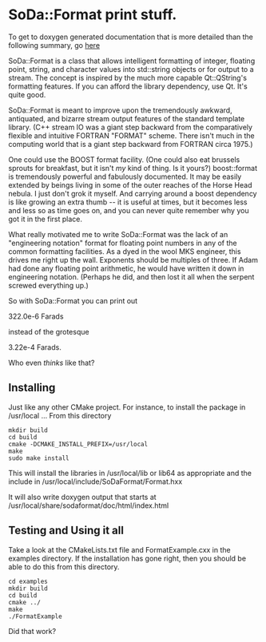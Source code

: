 # SoDa::Format print stuff.

 To get to doxygen generated documentation that is more detailed 
 than the following summary, go [here](https://kb1vc.github.io/SoDaFormat/)

 SoDa::Format is a class that allows intelligent formatting of
 integer, floating point, string, and character values into
 std::string objects or for output to a stream.  The concept is
 inspired by the much more capable Qt::QString's formatting
 features. If you can afford the library dependency, use Qt. It's
 quite good. 

 SoDa::Format is meant to improve upon the tremendously awkward, antiquated, and bizarre
 stream output features of the standard template library. (C++ stream IO was a giant step 
 backward from the comparatively flexible and intuitive FORTRAN "FORMAT" scheme. There isn't
 much in the computing world that is a giant step backward from FORTRAN circa 1975.)
 
 One could use the BOOST format facility. (One could also eat
 brussels sprouts for breakfast, but it isn't *my* kind of thing.
 Is it yours?) boost::format is tremendously powerful and fabulously
 documented.  It may be easily extended by beings living in some of
 the outer reaches of the Horse Head nebula. I just don't grok it
 myself. And carrying around a boost dependency is like growing an
 extra thumb -- it is useful at times, but it becomes less and less
 so as time goes on, and you can never quite remember why you
 got it in the first place.
 
 What really motivated me to write SoDa::Format was the lack of an
 "engineering notation" format for floating point numbers in any of
 the common formatting facilities.  As a dyed in the wool MKS
 engineer, this drives me right up the wall.  Exponents should be multiples of
 three.  If Adam had done any floating point arithmetic, he would have written
 it down in engineering notation.  (Perhaps he did, and then lost it all when
 the serpent screwed everything up.)  

So with SoDa::Format you can print out

322.0e-6 Farads

instead of the grotesque

3.22e-4 Farads.

Who even *thinks* like that?

## Installing

Just like any other CMake project.  For instance, to install the
package in /usr/local ... From this directory

```
mkdir build
cd build
cmake -DCMAKE_INSTALL_PREFIX=/usr/local
make
sudo make install
```

This will install the libraries in /usr/local/lib or lib64 as appropriate
and the include in /usr/local/include/SoDaFormat/Format.hxx

It will also write doxygen output that starts at /usr/local/share/sodaformat/doc/html/index.html


## Testing and Using it all

Take a look at the CMakeLists.txt file and FormatExample.cxx in the examples
directory.  If the installation has gone right, then you should be able to do this from this directory.

```
cd examples
mkdir build
cd build
cmake ../
make
./FormatExample
```

Did that work?

